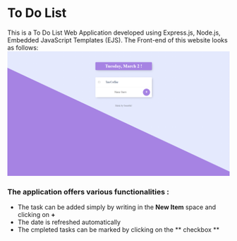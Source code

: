 # To Do List
This is a To Do List Web Application developed using Express.js, Node.js, Embedded JavaScript Templates (EJS).
The Front-end of this website looks as follows:
![alt text](https://github.com/skmprohunt/To-Do-List/blob/main/images/Front_end.PNG)
### The application offers various functionalities : 
- The task can be added simply by writing in the **New Item** space and clicking on **+**
- The date is refreshed automatically
- The cmpleted tasks can be marked by clicking on the ** checkbox **

